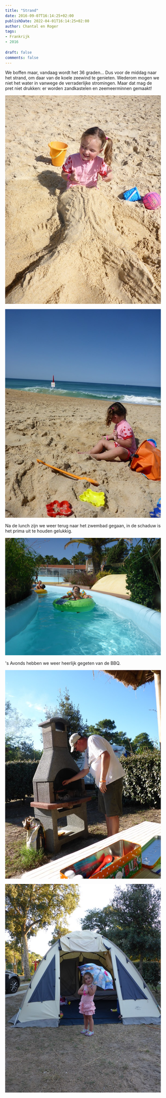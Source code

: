```yaml
---
title: "Strand"
date: 2016-09-07T16:14:25+02:00
publishDate: 2022-04-01T16:14:25+02:00
author: Chantal en Roger
tags:
- Frankrijk
- 2016

draft: false
comments: false
---
```


We boffen maar, vandaag wordt het 36 graden... Dus voor de middag naar het strand, om daar van de koele zeewind te genieten. Wederom mogen we niet het water in vanwege de verraderlijke stromingen. Maar dat mag de pret niet drukken: er worden zandkastelen en zeemeerminnen gemaakt!

![Labenne-Ocean](./images/P1050991[4].jpg)

![Labenne-Ocean](./images/P1060001[4].jpg)

Na de lunch zijn we weer terug naar het zwembad gegaan, in de schaduw is het prima uit te houden gelukkig.

![Labenne-Ocean](./images/P1060033[4].jpg)

's Avonds hebben we weer heerlijk gegeten van de BBQ.

![Labenne-Ocean](./images/P1050943[4].jpg)

![Labenne-Ocean](./images/P1050944[4].jpg)
